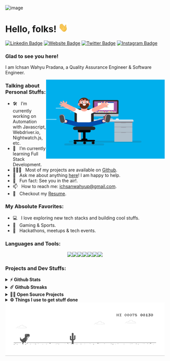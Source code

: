 ![image](https://github.com/prdnaw/prdnaw/assets/62378156/d073688f-bba6-4cfa-a425-5745e5e6a385)


# Hello, folks! <img src="https://raw.githubusercontent.com/prdnaw/prdnaw/main/wave.gif" width="30px" height="30px" />

[![Linkedin Badge](https://img.shields.io/badge/-LinkedIn-0e76a8?style=flat-square&logo=Linkedin&logoColor=white)](https://linkedin.com/in/ichsanwahyupradana)
[![Website Badge](https://img.shields.io/badge/Website-3b5998?style=flat-square&logo=google-chrome&logoColor=white)](https://prdnaw.my.id/)
[![Twitter Badge](https://img.shields.io/badge/-Twitter-00acee?style=flat-square&logo=Twitter&logoColor=white)](https://twitter.com/prdnaw)
[![Instagram Badge](https://img.shields.io/badge/-Instagram-e4405f?style=flat-square&logo=Instagram&logoColor=white)](https://instagram.com/prdnaw/)

### Glad to see you here! &nbsp;
I am Ichsan Wahyu Pradana, a Quality Assurance Engineer & Software Engineer.


<img align="right" height="250" width="375" alt="" src="https://raw.githubusercontent.com/prdnaw/prdnaw/main/coder.gif"/>

### Talking about Personal Stuffs:

- 🛠 &nbsp; I’m currently working on Automation with Javascript, Webdriver.io, Nightwatch.js, etc.
- 🚀 &nbsp; I’m currently learning Full Stack Development.
- 👨🏻‍💻 &nbsp; Most of my projects are available on [Github](https://github.com/prdnaw).
- 💬 &nbsp; Ask me about anything [here](https://prdnaw.my.id/)! I am happy to help.
- 👾 &nbsp; Fun fact: See you in the air!.
- 📫 &nbsp; How to reach me: ichsanwahyup@gmail.com.
- 📝 &nbsp; Checkout my [Resume](https://www.linkedin.com/in/ichsanwahyupradana/).

### My Absolute Favorites:

- 💻 &nbsp; I love exploring new tech stacks and building cool stuffs.
- 📰 &nbsp; Gaming & Sports.
- 🍕 &nbsp; Hackathons, meetups & tech events.

### Languages and Tools:
<p align="center">
  <img src="https://media3.giphy.com/media/ln7z2eWriiQAllfVcn/200w.webp" width="100"><img src="https://media3.giphy.com/media/Sr8xDpMwVKOHUWDVRD/200w.webp" width="100"><img src="https://i.giphy.com/media/eNAsjO55tPbgaor7ma/200w.webp" width="100"><img src="https://i.giphy.com/media/VgGthkhUvGgOit7Y9i/200.webp" width="100"><img src="https://media3.giphy.com/media/kdFc8fubgS31b8DsVu/giphy.webp" width="100"><img src="https://i.giphy.com/media/KzJkzjggfGN5Py6nkT/200.webp" width="100"><img src="https://i.giphy.com/media/IdyAQJVN2kVPNUrojM/200.webp" width="100">
</p>

### Projects and Dev Stuffs:

<details>	
  <summary><b>⚡ Github Stats</b></summary>
  <br />
</details>

<details>	
  <summary><b>☄️ Github Streaks</b></summary>

  <br />
</details>

<details>
  <summary><b>🧑‍🚀 Open Source Projects</b></summary>

  <br />
  
  <br />
</details>
 
<details>	
  <br />
  <summary><b>⚙️ Things I use to get stuff done</b></summary>
  	<ul>
  	    <li><b>OS:</b> Windows & MacOS</li>
	    <li><b>Laptop: </b> Apple Macbook Pro M2</li>
  	    <li><b>Browser: </b> All of them</li>
	    <li><b>Terminal: </b> Bla </li>
	    <li><b>Code Editor:</b> VSCode - The best editor out there.</li>
	    <li><b>To Stay Updated:</b> Linkedin</li>
	    <br />
	</ul>	
</details>

<img align="center" alt="" src="https://raw.githubusercontent.com/prdnaw/prdnaw/main/dino.gif" />

<!--
**prdnaw/prdnaw** is a ✨ _special_ ✨ repository because its `README.md` (this file) appears on your GitHub profile.

Here are some ideas to get you started:

- 🔭 I’m currently working on ...
- 🌱 I’m currently learning ...
- 👯 I’m looking to collaborate on ...
- 🤔 I’m looking for help with ...
- 💬 Ask me about ...
- 📫 How to reach me: ...
- 😄 Pronouns: ...
- ⚡ Fun fact: ...
-->
